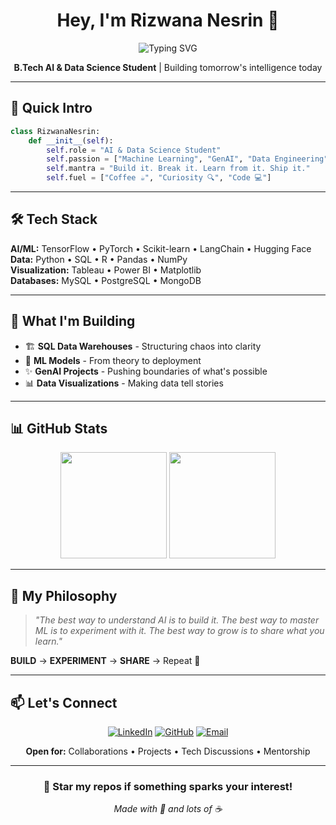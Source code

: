 <div align="center">

# Hey, I'm Rizwana Nesrin 👋

<img src="https://readme-typing-svg.demolab.com?font=Fira+Code&weight=600&size=24&duration=3000&pause=1000&color=6366F1&center=true&vCenter=true&width=600&lines=AI+%26+Data+Science+Engineer;Turning+Coffee+into+Code+%E2%98%95%E2%9E%A1%EF%B8%8F%F0%9F%A4%96" alt="Typing SVG" />

**B.Tech AI & Data Science Student** | Building tomorrow's intelligence today

</div>

---

## 🎯 Quick Intro

```python
class RizwanaNesrin:
    def __init__(self):
        self.role = "AI & Data Science Student"
        self.passion = ["Machine Learning", "GenAI", "Data Engineering"]
        self.mantra = "Build it. Break it. Learn from it. Ship it."
        self.fuel = ["Coffee ☕", "Curiosity 🔍", "Code 💻"]
```

---

## 🛠️ Tech Stack

**AI/ML:** TensorFlow • PyTorch • Scikit-learn • LangChain • Hugging Face  
**Data:** Python • SQL • R • Pandas • NumPy  
**Visualization:** Tableau • Power BI • Matplotlib  
**Databases:** MySQL • PostgreSQL • MongoDB

---

## 🚀 What I'm Building

- 🏗️ **SQL Data Warehouses** - Structuring chaos into clarity
- 🤖 **ML Models** - From theory to deployment
- ✨ **GenAI Projects** - Pushing boundaries of what's possible
- 📊 **Data Visualizations** - Making data tell stories

---

## 📊 GitHub Stats

<div align="center">

<img height="170em" src="https://github-readme-stats.vercel.app/api?username=Riznxz&show_icons=true&theme=tokyonight&hide_border=true&bg_color=0D1117&title_color=6366F1&icon_color=8B5CF6"/>
<img height="170em" src="https://github-readme-stats.vercel.app/api/top-langs/?username=Riznxz&layout=compact&theme=tokyonight&hide_border=true&bg_color=0D1117&title_color=6366F1"/>

</div>

---

## 💭 My Philosophy

> *"The best way to understand AI is to build it. The best way to master ML is to experiment with it. The best way to grow is to share what you learn."*

**BUILD** → **EXPERIMENT** → **SHARE** → Repeat 🔁

---

## 📫 Let's Connect

<div align="center">

[![LinkedIn](https://img.shields.io/badge/LinkedIn-0077B5?style=for-the-badge&logo=linkedin&logoColor=white)](www.linkedin.com/in/riswananasrinpp)
[![GitHub](https://img.shields.io/badge/GitHub-181717?style=for-the-badge&logo=github&logoColor=white)](https://github.com/Riznxz)
[![Email](https://img.shields.io/badge/Email-EA4335?style=for-the-badge&logo=gmail&logoColor=white)](mailto:riznxz@gmail.com)

**Open for:** Collaborations • Projects • Tech Discussions • Mentorship

---

### 🌟 Star my repos if something sparks your interest!

*Made with 💜 and lots of ☕*

</div></div>


